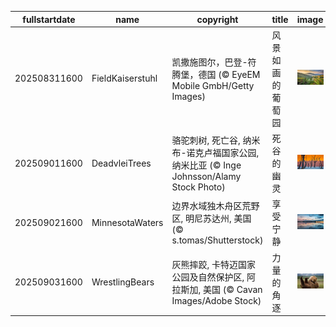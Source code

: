 |fullstartdate|name|copyright|title|image|
|--|--|--|--|--|
202508311600|FieldKaiserstuhl|凯撒施图尔，巴登-符腾堡，德国 (© EyeEM Mobile GmbH/Getty Images)|风景如画的葡萄园|![](/zh-CN/2025/09/202508311600FieldKaiserstuhl.jpg)|
202509011600|DeadvleiTrees|骆驼刺树, 死亡谷, 纳米布-诺克卢福国家公园, 纳米比亚 (© Inge Johnsson/Alamy Stock Photo)|死谷的幽灵|![](/zh-CN/2025/09/202509011600DeadvleiTrees.jpg)|
202509021600|MinnesotaWaters|边界水域独木舟区荒野区, 明尼苏达州, 美国 (© s.tomas/Shutterstock)|享受宁静|![](/zh-CN/2025/09/202509021600MinnesotaWaters.jpg)|
202509031600|WrestlingBears|灰熊摔跤, 卡特迈国家公园及自然保护区, 阿拉斯加, 美国 (© Cavan Images/Adobe Stock)|力量的角逐|![](/zh-CN/2025/09/202509031600WrestlingBears.jpg)|
